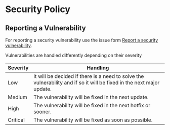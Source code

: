 # Security Policy

## Reporting a Vulnerability

For reporting a security vulnerability use the issue form [Report a security vulnerability](https://github.com/Racooder/DiamondFire-Tools/security/advisories/new).

Vulnerabilities are handled differently depending on their severity

| Severity | Handling                                                                                                              |
| -------- | --------------------------------------------------------------------------------------------------------------------- |
| Low      | It will be decided if there is a need to solve the vulnerability and if so it will be fixed in the next major update. |
| Medium   | The vulnerability will be fixed in the next update.                                                                   |
| High     | The vulnerability will be fixed in the next hotfix or sooner.                                                         |
| Critical | The vulnerability will be fixed as soon as possible.                                                                  |
